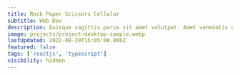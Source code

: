 ```yaml
---
title: Rock Paper Scissors Cellular
subtitle: Web Dev
description: Quisque sagittis purus sit amet volutpat. Amet venenatis urna cursus eget. Cursus mattis molestie a iaculis at erat pellentesque. Commodo ullamcorper a lacus vestibulum sed arcu non odio.
image: projects/project-desktop-sample.webp
lastUpdated: 2022-09-29T15:05:00.000Z
featured: false
tags: ['reactjs', 'typescript']
visibility: hidden
---
```

